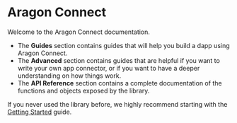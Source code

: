 # Aragon Connect

Welcome to the Aragon Connect documentation.

* The **Guides** section contains guides that will help you build a dapp using Aragon Connect.
* The **Advanced** section contains guides that are helpful if you want to write your own app connector, or if you want to have a deeper understanding on how things work.
* The **API Reference** section contains a complete documentation of the functions and objects exposed by the library.

If you never used the library before, we highly recommend starting with the [Getting Started](https://github.com/aragon/connect/tree/1a1988fd498bb0ea8b6bcc864cf4e3d6ac2b5a26/docs/guides/getting-started/README.md) guide.

